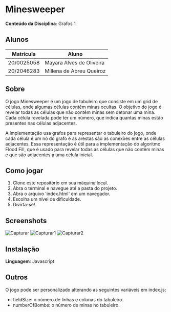 # Minesweeper

**Conteúdo da Disciplina**: Grafos 1<br>

## Alunos
|Matrícula | Aluno |
| -- | -- |
|20/0025058| Mayara Alves de Oliveira
|20/2046283| Millena de Abreu Queiroz

## Sobre 
O jogo Minesweeper é um jogo de tabuleiro que consiste em um grid de células, onde algumas células contêm minas ocultas. O objetivo do jogo é revelar todas as células que não contêm minas sem detonar uma mina. Cada célula revelada pode ter um número, que indica quantas minas estão presentes nas células adjacentes.

A implementação usa grafos para representar o tabuleiro do jogo, onde cada célula é um nó do grafo e as arestas são as conexões entre as células adjacentes. Essa representação é útil para a implementação do algoritmo Flood Fill, que é usado para revelar todas as células que não contêm minas e que são adjacentes a uma célula inicial.

##  Como jogar

1. Clone este repositório em sua máquina local.
2. Abra o terminal e navegue até a pasta do projeto.
3. Abra o arquivo 'index.html' em um navegador.
4. Escolha um nível de dificuldade.
5. Divirta-se!

## Screenshots
![Capturar](https://user-images.githubusercontent.com/67807684/235389236-46463cb0-8dfd-4c71-ba73-c4f52114a870.JPG)
![Capturar1](https://user-images.githubusercontent.com/67807684/235389242-1963c8c8-fda0-47b0-943a-126caee06696.JPG)
![Capturar2](https://user-images.githubusercontent.com/67807684/235389248-ce243397-8fa5-43c4-8bd3-c4154dbb6ec2.JPG)


## Instalação 
**Linguagem**: Javascript <br>

## Outros 

O jogo pode ser personalizado alterando as seguintes variáveis em index.js:

- fieldSize: o número de linhas e colunas do tabuleiro.
- numberOfBombs: o número de minas no tabuleiro.


